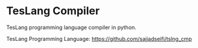 # TesLang Compiler

TesLang programming language compiler in python.

TesLang Programming Language: https://github.com/sajjadseifi/tslng_cmp